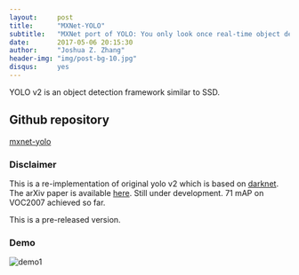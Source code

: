 ```yaml
---
layout:     post
title:      "MXNet-YOLO"
subtitle:   "MXNet port of YOLO: You only look once real-time object detector"
date:       2017-05-06 20:15:30
author:     "Joshua Z. Zhang"
header-img: "img/post-bg-10.jpg"
disqus:		yes
---
```


YOLO v2 is an object detection framework similar to SSD.

## Github repository

[mxnet-yolo](https://github.com/zhreshold/mxnet-yolo)

### Disclaimer

This is a re-implementation of original yolo v2 which is based on [darknet](https://github.com/pjreddie/darknet).
The arXiv paper is available [here](https://arxiv.org/pdf/1612.08242.pdf).
Still under development. 71 mAP on VOC2007 achieved so far.

This is a pre-released version.

### Demo

![demo1](https://user-images.githubusercontent.com/3307514/28980832-29bb0262-7904-11e7-83e3-a5fec65e0c70.png)
